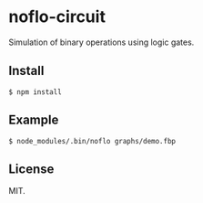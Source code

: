 # noflo-circuit

Simulation of binary operations using logic gates.

## Install

    $ npm install

## Example

    $ node_modules/.bin/noflo graphs/demo.fbp

## License

MIT.
